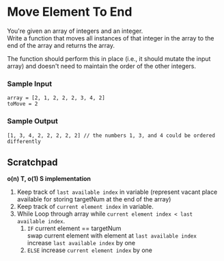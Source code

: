 # Move Element To End

You're given an array of integers and an integer.  
Write a function that moves all instances of that integer in the array to the end of the array and returns the array.

The function should perform this in place (i.e., it should mutate the input array) and doesn't need to maintain the order of the other integers.

### Sample Input

```
array = [2, 1, 2, 2, 2, 3, 4, 2]
toMove = 2
```

### Sample Output

```
[1, 3, 4, 2, 2, 2, 2, 2] // the numbers 1, 3, and 4 could be ordered differently
```

## Scratchpad

**o(n) T, o(1) S implementation**
1. Keep track of `last available index` in variable (represent vacant place available for storing targetNum at the end of the array)
2. Keep track of `current element index` in variable.
3. While Loop through array while `current element index < last available index`.
    1. `IF` current element == targetNum  
        swap current element with element at `last available index`  
        increase `last available index` by one  
    2. `ELSE` increase `current element index` by one  